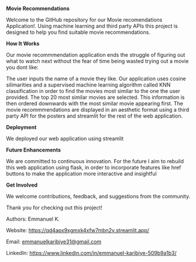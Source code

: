 **Movie Recommendations**

Welcome to the GitHub repository for our Movie recomendations Application!. Using machine learning and third party APIs this project is designed to help you find suitable movie recommendations.

**How It Works**

Our movie recommmendation application ends the struggle of figuring out what to watch next without the fear of time being wasted trying out a movie you dont like:

The user inputs the name of a movie they like. Our application uses cosine silimarities and a supervised machine learning algorithm called KNN classification in order to find the movies most similar to the one the user provided.
The top 20 most similar movies are selected. This information is then ordered downwards with the most similar movie appearing first. The movie recommmendations are displayed in an aesthetic format using a third party API for the posters and streamlit for the rest of the web application.
 
**Deployment**

We deployed our web application using streamlit

**Future Enhancements**

We are committed to continuous innovation. For the future I aim to rebuild this web application using flask, in order to incorporate features like href buttons to make the application more interactive and insightful 

**Get Involved**

We welcome contributions, feedback, and suggestions from the community. 

Thank you for checking out this project!

Authors: Emmanuel K.

Website: https://qd4apx9xgmxk4xfw7mbn2y.streamlit.app/

Email: emmanuelkaribiye31@gmail.com

LinkedIn: https://www.linkedin.com/in/emmanuel-karibiye-509b9a1b3/
